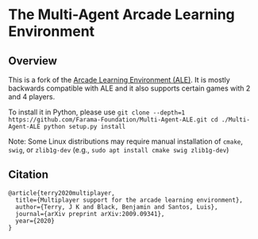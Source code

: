 

# The Multi-Agent Arcade Learning Environment


## Overview

This is a fork of the [Arcade Learning Environment (ALE)](https://github.com/mgbellemare/Arcade-Learning-Environment). It is mostly backwards compatible with ALE and it also supports certain games with 2 and 4 players.

To install it in Python, please use `git clone --depth=1 https://github.com/Farama-Foundation/Multi-Agent-ALE.git
cd ./Multi-Agent-ALE
python setup.py install`

Note: Some Linux distributions may require manual installation of `cmake`, `swig`, or `zlib1g-dev` (e.g., `sudo apt install cmake swig zlib1g-dev`)

## Citation

```
@article{terry2020multiplayer,
  title={Multiplayer support for the arcade learning environment},
  author={Terry, J K and Black, Benjamin and Santos, Luis},
  journal={arXiv preprint arXiv:2009.09341},
  year={2020}
}
```
